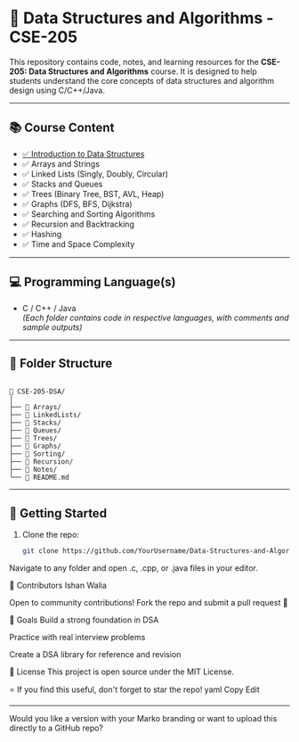# 📘 Data Structures and Algorithms - CSE-205

This repository contains code, notes, and learning resources for the **CSE-205: Data Structures and Algorithms** course. It is designed to help students understand the core concepts of data structures and algorithm design using C/C++/Java.

---

## 📚 Course Content

- <a href="">✅ Introduction to Data Structures</a>
- ✅ Arrays and Strings
- ✅ Linked Lists (Singly, Doubly, Circular)
- ✅ Stacks and Queues
- ✅ Trees (Binary Tree, BST, AVL, Heap)
- ✅ Graphs (DFS, BFS, Dijkstra)
- ✅ Searching and Sorting Algorithms
- ✅ Recursion and Backtracking
- ✅ Hashing
- ✅ Time and Space Complexity

---

## 💻 Programming Language(s)

- C / C++ / Java  
*(Each folder contains code in respective languages, with comments and sample outputs)*

---

## 📂 Folder Structure
```

📁 CSE-205-DSA/
│
├── 📁 Arrays/
├── 📁 LinkedLists/
├── 📁 Stacks/
├── 📁 Queues/
├── 📁 Trees/
├── 📁 Graphs/
├── 📁 Sorting/
├── 📁 Recursion/
├── 📁 Notes/
└── 📄 README.md

```

---

## 🚀 Getting Started

1. Clone the repo:
   ```bash
   git clone https://github.com/YourUsername/Data-Structures-and-Algorithms--CSE-205.git

Navigate to any folder and open .c, .cpp, or .java files in your editor.

🧠 Contributors
Ishan Walia

Open to community contributions! Fork the repo and submit a pull request 🚀

🎯 Goals
Build a strong foundation in DSA

Practice with real interview problems

Create a DSA library for reference and revision

📌 License
This project is open source under the MIT License.

⭐ If you find this useful, don't forget to star the repo!
yaml
Copy
Edit

---

Would you like a version with your Marko branding or want to upload this directly to a GitHub repo?







